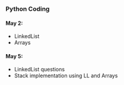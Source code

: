 ### Python Coding

#### May 2:
- LinkedList
- Arrays

#### May 5:
- LinkedList questions
- Stack implementation using LL and Arrays
